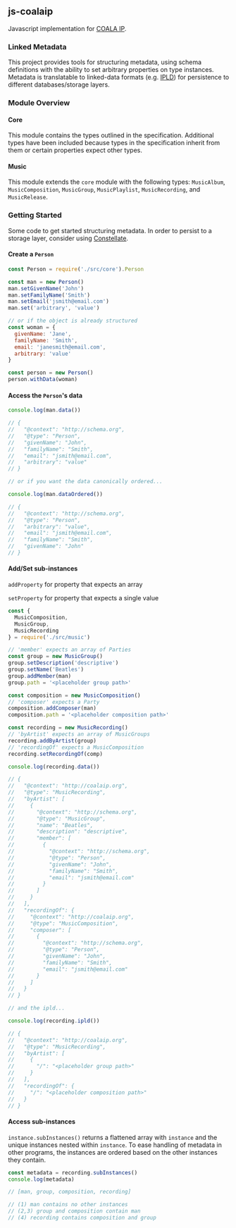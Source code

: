 ## js-coalaip

Javascript implementation for [COALA IP](https://github.com/COALAIP/specs).

### Linked Metadata

This project provides tools for structuring metadata, using schema definitions with the ability to set arbitrary properties on type instances. Metadata is translatable to linked-data formats (e.g. [IPLD](https://ipld.io/)) for persistence to different databases/storage layers.

### Module Overview

#### Core

This module contains the types outlined in the specification. Additional types have been included because types in the specification inherit from them or certain properties expect other types.

#### Music

This module extends the `core` module with the following types: `MusicAlbum`, `MusicComposition`, `MusicGroup`, `MusicPlaylist`, `MusicRecording`, and `MusicRelease`.


### Getting Started
Some code to get started structuring metadata. In order to persist to a storage layer, consider using [Constellate](https://github.com/zbo14/constellate).

#### Create a `Person`
```js
const Person = require('./src/core').Person

const man = new Person()
man.setGivenName('John')
man.setFamilyName('Smith')
man.setEmail('jsmith@email.com')
man.set('arbitrary', 'value')

// or if the object is already structured
const woman = {
  givenName: 'Jane',
  familyName: 'Smith',
  email: 'janesmith@email.com',
  arbitrary: 'value'
}

const person = new Person()
person.withData(woman)
```

#### Access the `Person`'s data
```js
console.log(man.data())

// {
//   "@context": "http://schema.org",
//   "@type": "Person",
//   "givenName": "John",
//   "familyName": "Smith",
//   "email": "jsmith@email.com",
//   "arbitrary": "value"
// }

// or if you want the data canonically ordered...

console.log(man.dataOrdered())

// {
//   "@context": "http://schema.org",
//   "@type": "Person",
//   "arbitrary": "value",
//   "email": "jsmith@email.com",
//   "familyName": "Smith",
//   "givenName": "John"
// }
```

#### Add/Set sub-instances

`addProperty` for property that expects an array

`setProperty` for property that expects a single value

```js
const {
  MusicComposition,
  MusicGroup,
  MusicRecording
} = require('./src/music')

// 'member' expects an array of Parties
const group = new MusicGroup()
group.setDescription('descriptive')
group.setName('Beatles')
group.addMember(man)
group.path = '<placeholder group path>'

const composition = new MusicComposition()
// 'composer' expects a Party
composition.addComposer(man)
composition.path = '<placeholder composition path>'

const recording = new MusicRecording()
// 'byArtist' expects an array of MusicGroups
recording.addByArtist(group)
// 'recordingOf' expects a MusicComposition
recording.setRecordingOf(comp)

console.log(recording.data())

// {  
//   "@context": "http://coalaip.org",
//   "@type": "MusicRecording",
//   "byArtist": [  
//     {  
//       "@context": "http://schema.org",
//       "@type": "MusicGroup",
//       "name": "Beatles",
//       "description": "descriptive",
//       "member": [  
//         {  
//           "@context": "http://schema.org",
//           "@type": "Person",
//           "givenName": "John",
//           "familyName": "Smith",
//           "email": "jsmith@email.com"
//         }
//       ]
//     }
//   ],
//   "recordingOf": {  
//     "@context": "http://coalaip.org",
//     "@type": "MusicComposition",
//     "composer": [  
//       {  
//         "@context": "http://schema.org",
//         "@type": "Person",
//         "givenName": "John",
//         "familyName": "Smith",
//         "email": "jsmith@email.com"
//       }
//     ]
//   }
// }

// and the ipld...

console.log(recording.ipld())

// {  
//   "@context": "http://coalaip.org",
//   "@type": "MusicRecording",
//   "byArtist": [  
//     {  
//       "/": "<placeholder group path>"
//     }
//   ],
//   "recordingOf": {  
//     "/": "<placeholder composition path>"
//   }
// }
```

#### Access sub-instances
`instance.subInstances()` returns a flattened array with `instance` and the unique instances nested within `instance`. To ease handling of metadata in other programs, the instances are ordered based on the other instances they contain.
```js
const metadata = recording.subInstances()
console.log(metadata)

// [man, group, composition, recording]

// (1) man contains no other instances
// (2,3) group and composition contain man
// (4) recording contains composition and group
```

